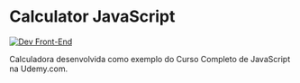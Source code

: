 # Calculator JavaScript

[![Dev Front-End](https://i.imgur.com/Dq0yebK.png)](https://www.linkedin.com/in/guilherme-borba-75048b127/)

Calculadora desenvolvida como exemplo do Curso Completo de JavaScript na Udemy.com.

